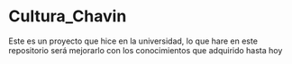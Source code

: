 # Cultura_Chavin
Este es un proyecto que hice en la universidad, lo que hare en este repositorio será mejorarlo con los conocimientos que adquirido hasta hoy
